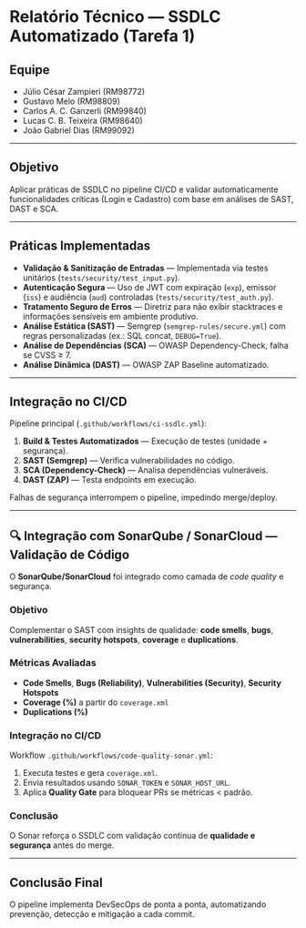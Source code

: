 # Relatório Técnico — SSDLC Automatizado (Tarefa 1)

## Equipe
- Júlio César Zampieri (RM98772)
- Gustavo Melo (RM98809)
- Carlos A. C. Ganzerli (RM99840)
- Lucas C. B. Teixeira (RM98640)
- João Gabriel Dias (RM99092)

---

## Objetivo
Aplicar práticas de SSDLC no pipeline CI/CD e validar automaticamente funcionalidades críticas (Login e Cadastro) com base em análises de SAST, DAST e SCA.

---

## Práticas Implementadas
- **Validação & Sanitização de Entradas** — Implementada via testes unitários (`tests/security/test_input.py`).
- **Autenticação Segura** — Uso de JWT com expiração (`exp`), emissor (`iss`) e audiência (`aud`) controladas (`tests/security/test_auth.py`).
- **Tratamento Seguro de Erros** — Diretriz para não exibir stacktraces e informações sensíveis em ambiente produtivo.
- **Análise Estática (SAST)** — Semgrep (`semgrep-rules/secure.yml`) com regras personalizadas (ex.: SQL concat, `DEBUG=True`).
- **Análise de Dependências (SCA)** — OWASP Dependency-Check, falha se CVSS ≥ 7.
- **Análise Dinâmica (DAST)** — OWASP ZAP Baseline automatizado.

---

## Integração no CI/CD
Pipeline principal (`.github/workflows/ci-ssdlc.yml`):
1. **Build & Testes Automatizados** — Execução de testes (unidade + segurança).
2. **SAST (Semgrep)** — Verifica vulnerabilidades no código.
3. **SCA (Dependency-Check)** — Analisa dependências vulneráveis.
4. **DAST (ZAP)** — Testa endpoints em execução.

Falhas de segurança interrompem o pipeline, impedindo merge/deploy.

---

## 🔍 Integração com SonarQube / SonarCloud — Validação de Código

O **SonarQube/SonarCloud** foi integrado como camada de *code quality* e segurança.

### Objetivo
Complementar o SAST com insights de qualidade: **code smells**, **bugs**, **vulnerabilities**, **security hotspots**, **coverage** e **duplications**.

### Métricas Avaliadas
- **Code Smells**, **Bugs (Reliability)**, **Vulnerabilities (Security)**, **Security Hotspots**
- **Coverage (%)** a partir do `coverage.xml`
- **Duplications (%)**

### Integração no CI/CD
Workflow `.github/workflows/code-quality-sonar.yml`:
1. Executa testes e gera `coverage.xml`.
2. Envia resultados usando `SONAR_TOKEN` e `SONAR_HOST_URL`.
3. Aplica **Quality Gate** para bloquear PRs se métricas < padrão.


### Conclusão
O Sonar reforça o SSDLC com validação contínua de **qualidade e segurança** antes do merge.

---

## Conclusão Final
O pipeline implementa DevSecOps de ponta a ponta, automatizando prevenção, detecção e mitigação a cada commit.
